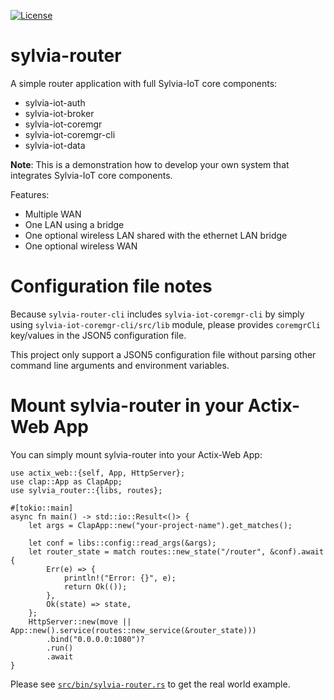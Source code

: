 [![License](https://img.shields.io/badge/license-MIT-blue.svg)](LICENSE)

# sylvia-router

A simple router application with full Sylvia-IoT core components:
- sylvia-iot-auth
- sylvia-iot-broker
- sylvia-iot-coremgr
- sylvia-iot-coremgr-cli
- sylvia-iot-data

**Note**: This is a demonstration how to develop your own system that integrates Sylvia-IoT core components.

Features:
- Multiple WAN
- One LAN using a bridge
- One optional wireless LAN shared with the ethernet LAN bridge
- One optional wireless WAN

# Configuration file notes

Because `sylvia-router-cli` includes `sylvia-iot-coremgr-cli` by simply using `sylvia-iot-coremgr-cli/src/lib` module,
please provides `coremgrCli` key/values in the JSON5 configuration file.

This project only support a JSON5 configuration file without parsing other command line arguments and environment variables.

# Mount sylvia-router in your Actix-Web App

You can simply mount sylvia-router into your Actix-Web App:

    use actix_web::{self, App, HttpServer};
    use clap::App as ClapApp;
    use sylvia_router::{libs, routes};

    #[tokio::main]
    async fn main() -> std::io::Result<()> {
        let args = ClapApp::new("your-project-name").get_matches();

        let conf = libs::config::read_args(&args);
        let router_state = match routes::new_state("/router", &conf).await {
            Err(e) => {
                println!("Error: {}", e);
                return Ok(());
            },
            Ok(state) => state,
        };
        HttpServer::new(move || App::new().service(routes::new_service(&router_state)))
            .bind("0.0.0.0:1080")?
            .run()
            .await
    }

Please see [`src/bin/sylvia-router.rs`](src/bin/sylvia-router.rs) to get the real world example.
